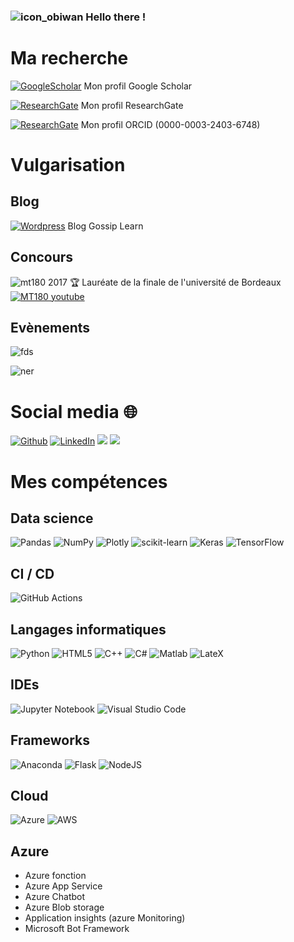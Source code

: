 ### ![icon_obiwan](https://user-images.githubusercontent.com/91669852/178108945-1bf081e4-a23a-4c99-89d3-30d9d1d9b065.PNG) Hello there !

# Ma recherche 




<a href="https://scholar.google.com/citations?user=HRSz8loAAAAJ&hl=en" target="_blank"><img alt="GoogleScholar" src="https://user-images.githubusercontent.com/91669852/179966753-6790be8c-0d2c-46cf-ae2e-20db1632aa6c.png" /></a> Mon profil Google Scholar

<a href="https://www.researchgate.net/profile/Sandy-Morais-4" target="_blank"><img alt="ResearchGate" src="https://user-images.githubusercontent.com/91669852/179966802-2d986d77-cc22-48e6-9f65-8ab77b4a80c7.png" /></a> Mon profil ResearchGate

<a href="https://orcid.org/0000-0003-2403-6748" target="_blank"><img alt="ResearchGate" src="https://user-images.githubusercontent.com/91669852/179966906-647b3993-3373-442c-a0a7-9578cb708140.png" /></a> Mon profil ORCID (0000-0003-2403-6748)

# Vulgarisation
## Blog
<a href="https://wordpress.com/home/gossiplearn.wordpress.com" target="_blank"><img alt="Wordpress" src="https://user-images.githubusercontent.com/91669852/180440028-8679ff56-0b05-4f69-b86a-e9c718a7fe57.jpg" /></a> Blog Gossip Learn

## Concours
![mt180](https://user-images.githubusercontent.com/91669852/180441118-a60e0a80-b43c-4d88-aff3-392b6a62b569.jpg) 2017 :trophy:
Lauréate de la finale de l'université de Bordeaux <a href="https://www.youtube.com/watch?v=OnRZqV6c3GU" target="_blank"><img alt="MT180 youtube" src="https://user-images.githubusercontent.com/91669852/180447397-8f7bbec8-8e5f-4536-98ed-bb4f544da36a.png" /></a>

## Evènements
![fds](https://user-images.githubusercontent.com/91669852/180441156-5c231405-261d-45ea-ba81-e395c338d5b8.png)

![ner](https://user-images.githubusercontent.com/91669852/180448141-554c4f11-bf5e-49cf-a667-679af31f16c4.jpg)

# Social media 🌐
<p>
<a href="https://github.com/SanaeSaccomano" target="_blank"><img alt="Github" src="https://img.shields.io/badge/GitHub-%2312100E.svg?&style=for-the-badge&logo=Github&logoColor=white" /></a> 
<a href="https://www.linkedin.com/in/sandy-morais-20570a5a/" target="_blank"><img alt="LinkedIn" src="https://img.shields.io/badge/linkedin-%230077B5.svg?&style=for-the-badge&logo=linkedin&logoColor=white" /></a> 
<a href="https://www.codingame.com/profile/0d432f5f272b65a85c99fd8b7ec5e48b4451174"><img src="https://img.shields.io/badge/CodinGame-F2BB13.svg?style=for-the-badge&logo=CodinGame&logoColor=black"></a>
 <a href="[https://www.codingame.com/profile/0d432f5f272b65a85c99fd8b7ec5e48b4451174](https://twitter.com/Sa_Mo_Pro)"><img src="https://img.shields.io/badge/twitter-%231DA1F2.svg?&style=for-the-badge&logo=twitter&logoColor=white"></a>
</p>

# Mes compétences
## Data science

![Pandas](https://img.shields.io/badge/pandas-%23150458.svg?style=for-the-badge&logo=pandas&logoColor=white)
![NumPy](https://img.shields.io/badge/numpy-%23013243.svg?style=for-the-badge&logo=numpy&logoColor=white)
![Plotly](https://img.shields.io/badge/Plotly-%233F4F75.svg?style=for-the-badge&logo=plotly&logoColor=white)
![scikit-learn](https://img.shields.io/badge/scikit--learn-%23F7931E.svg?style=for-the-badge&logo=scikit-learn&logoColor=white)
![Keras](https://img.shields.io/badge/Keras-%23D00000.svg?style=for-the-badge&logo=Keras&logoColor=white)
![TensorFlow](https://img.shields.io/badge/TensorFlow-%23FF6F00.svg?style=for-the-badge&logo=TensorFlow&logoColor=white)

## CI / CD
![GitHub Actions](https://img.shields.io/badge/github%20actions-%232671E5.svg?style=for-the-badge&logo=githubactions&logoColor=white)

## Langages informatiques

![Python](https://img.shields.io/badge/python-3670A0?style=for-the-badge&logo=python&logoColor=ffdd54)
![HTML5](https://img.shields.io/badge/html5-%23E34F26.svg?style=for-the-badge&logo=html5&logoColor=white)
![C++](https://img.shields.io/badge/c++-%2300599C.svg?style=for-the-badge&logo=c%2B%2B&logoColor=white)
![C#](https://img.shields.io/badge/c%23-%23239120.svg?style=for-the-badge&logo=c-sharp&logoColor=white)
![Matlab](https://img.shields.io/badge/Matlab-%23FF6F00.svg?style=for-the-badge&logo=Matlab&logoColor=white)
![LateX](https://img.shields.io/badge/LateX-%23197d5d.svg?style=for-the-badge&logo=Latex&logoColor=white)

## IDEs

![Jupyter Notebook](https://img.shields.io/badge/jupyter-%23FA0F00.svg?style=for-the-badge&logo=jupyter&logoColor=white)
![Visual Studio Code](https://img.shields.io/badge/Visual%20Studio%20Code-0078d7.svg?style=for-the-badge&logo=visual-studio-code&logoColor=white)

## Frameworks

![Anaconda](https://img.shields.io/badge/Anaconda-%2344A833.svg?style=for-the-badge&logo=anaconda&logoColor=white)
![Flask](https://img.shields.io/badge/flask-%23000.svg?style=for-the-badge&logo=flask&logoColor=white)
![NodeJS](https://img.shields.io/badge/node.js-6DA55F?style=for-the-badge&logo=node.js&logoColor=white)

## Cloud

![Azure](https://img.shields.io/badge/azure-%230072C6.svg?style=for-the-badge&logo=microsoftazure&logoColor=white)
![AWS](https://img.shields.io/badge/Amazon%20AWS-232F3E.svg?style=for-the-badge&logo=Amazon-AWS&logoColor=white)

## Azure
- Azure fonction
- Azure App Service
- Azure Chatbot
- Azure Blob storage
- Application insights (azure Monitoring)
- Microsoft Bot Framework

<!--
**SanaeSaccomano/SanaeSaccomano** is a ✨ _special_ ✨ repository because its `README.md` (this file) appears on your GitHub profile.

Here are some ideas to get you started:

- 🔭 I’m currently working on ...
- 🌱 I’m currently learning ...
- 👯 I’m looking to collaborate on ...
- 🤔 I’m looking for help with ...
- 💬 Ask me about ...
- 📫 How to reach me: ...
- 😄 Pronouns: ...
- ⚡ Fun fact: ...
-->
